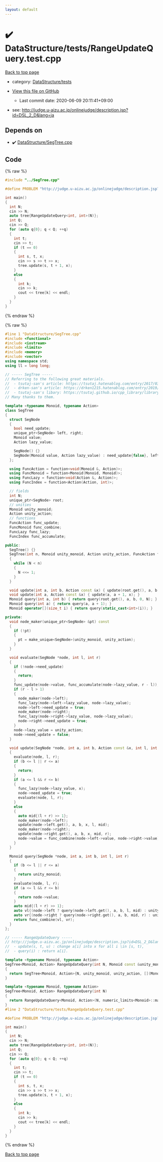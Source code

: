 ```yaml
---
layout: default
---
```


<!-- mathjax config similar to math.stackexchange -->
<script type="text/javascript" async
  src="https://cdnjs.cloudflare.com/ajax/libs/mathjax/2.7.5/MathJax.js?config=TeX-MML-AM_CHTML">
</script>
<script type="text/x-mathjax-config">
  MathJax.Hub.Config({
    TeX: { equationNumbers: { autoNumber: "AMS" }},
    tex2jax: {
      inlineMath: [ ['$','$'] ],
      processEscapes: true
    },
    "HTML-CSS": { matchFontHeight: false },
    displayAlign: "left",
    displayIndent: "2em"
  });
</script>

<script type="text/javascript" src="https://cdnjs.cloudflare.com/ajax/libs/jquery/3.4.1/jquery.min.js"></script>
<script src="https://cdn.jsdelivr.net/npm/jquery-balloon-js@1.1.2/jquery.balloon.min.js" integrity="sha256-ZEYs9VrgAeNuPvs15E39OsyOJaIkXEEt10fzxJ20+2I=" crossorigin="anonymous"></script>
<script type="text/javascript" src="../../../assets/js/copy-button.js"></script>
<link rel="stylesheet" href="../../../assets/css/copy-button.css" />


# :heavy_check_mark: DataStructure/tests/RangeUpdateQuery.test.cpp

<a href="../../../index.html">Back to top page</a>

* category: <a href="../../../index.html#36efb00cd513f178ec5e3586c0349afa">DataStructure/tests</a>
* <a href="{{ site.github.repository_url }}/blob/master/DataStructure/tests/RangeUpdateQuery.test.cpp">View this file on GitHub</a>
    - Last commit date: 2020-06-09 20:11:41+09:00


* see: <a href="http://judge.u-aizu.ac.jp/onlinejudge/description.jsp?id=DSL_2_D&lang=ja">http://judge.u-aizu.ac.jp/onlinejudge/description.jsp?id=DSL_2_D&lang=ja</a>


## Depends on

* :heavy_check_mark: <a href="../../../library/DataStructure/SegTree.cpp.html">DataStructure/SegTree.cpp</a>


## Code

<a id="unbundled"></a>
{% raw %}
```cpp
#include "../SegTree.cpp"

#define PROBLEM "http://judge.u-aizu.ac.jp/onlinejudge/description.jsp?id=DSL_2_D&lang=ja"

int main()
{
  int N;
  cin >> N;
  auto tree{RangeUpdateQuery<int, int>(N)};
  int Q;
  cin >> Q;
  for (auto q{0}; q < Q; ++q)
  {
    int t;
    cin >> t;
    if (t == 0)
    {
      int s, t, x;
      cin >> s >> t >> x;
      tree.update(s, t + 1, x);
    }
    else
    {
      int k;
      cin >> k;
      cout << tree[k] << endl;
    }
  }
}

```
{% endraw %}

<a id="bundled"></a>
{% raw %}
```cpp
#line 1 "DataStructure/SegTree.cpp"
#include <functional>
#include <iostream>
#include <limits>
#include <memory>
#include <vector>
using namespace std;
using ll = long long;

// ----- SegTree -----
// Referring to the following great materials.
//  - tsutaj-san's article: https://tsutaj.hatenablog.com/entry/2017/03/30/224339
//  - drken-san's article: https://drken1215.hatenablog.com/entry/2019/02/19/110200
//  - tsutaj-san's libary: https://tsutaj.github.io/cpp_library/library/structure/strc_021_dynamic_lazy_segtree.cpp.html
// Many thanks to them.

template <typename Monoid, typename Action>
class SegTree
{
  struct SegNode
  {
    bool need_update;
    unique_ptr<SegNode> left, right;
    Monoid value;
    Action lazy_value;

    SegNode() {}
    SegNode(Monoid value, Action lazy_value) : need_update{false}, left{nullptr}, right{nullptr}, value{value}, lazy_value{lazy_value} {}
  };

  using FuncAction = function<void(Monoid &, Action)>;
  using FuncMonoid = function<Monoid(Monoid, Monoid)>;
  using FuncLazy = function<void(Action &, Action)>;
  using FuncIndex = function<Action(Action, int)>;

  // fields
  int N;
  unique_ptr<SegNode> root;
  // unities
  Monoid unity_monoid;
  Action unity_action;
  // functions
  FuncAction func_update;
  FuncMonoid func_combine;
  FuncLazy func_lazy;
  FuncIndex func_accumulate;

public:
  SegTree() {}
  SegTree(int n, Monoid unity_monoid, Action unity_action, FuncAction func_update, FuncMonoid func_combine, FuncLazy func_lazy, FuncIndex func_accumulate) : N{1}, root{make_unique<SegNode>(unity_monoid, unity_action)}, unity_monoid(unity_monoid), unity_action(unity_action), func_update(func_update), func_combine(func_combine), func_lazy(func_lazy), func_accumulate(func_accumulate)
  {
    while (N < n)
    {
      N <<= 1;
    }
  }

  void update(int a, int b, Action const &x) { update(root.get(), a, b, x, 0, N); }
  void update(int a, Action const &x) { update(a, a + 1, x); }
  Monoid query(int a, int b) { return query(root.get(), a, b, 0, N); }
  Monoid query(int a) { return query(a, a + 1); }
  Monoid operator[](size_t i) { return query(static_cast<int>(i)); }

private:
  void node_maker(unique_ptr<SegNode> &pt) const
  {
    if (!pt)
    {
      pt = make_unique<SegNode>(unity_monoid, unity_action);
    }
  }

  void evaluate(SegNode *node, int l, int r)
  {
    if (!node->need_update)
    {
      return;
    }
    func_update(node->value, func_accumulate(node->lazy_value, r - l));
    if (r - l > 1)
    {
      node_maker(node->left);
      func_lazy(node->left->lazy_value, node->lazy_value);
      node->left->need_update = true;
      node_maker(node->right);
      func_lazy(node->right->lazy_value, node->lazy_value);
      node->right->need_update = true;
    }
    node->lazy_value = unity_action;
    node->need_update = false;
  }

  void update(SegNode *node, int a, int b, Action const &x, int l, int r)
  {
    evaluate(node, l, r);
    if (b <= l || r <= a)
    {
      return;
    }
    if (a <= l && r <= b)
    {
      func_lazy(node->lazy_value, x);
      node->need_update = true;
      evaluate(node, l, r);
    }
    else
    {
      auto mid{(l + r) >> 1};
      node_maker(node->left);
      update(node->left.get(), a, b, x, l, mid);
      node_maker(node->right);
      update(node->right.get(), a, b, x, mid, r);
      node->value = func_combine(node->left->value, node->right->value);
    }
  }

  Monoid query(SegNode *node, int a, int b, int l, int r)
  {
    if (b <= l || r <= a)
    {
      return unity_monoid;
    }
    evaluate(node, l, r);
    if (a <= l && r <= b)
    {
      return node->value;
    }
    auto mid{(l + r) >> 1};
    auto vl{(node->left ? query(node->left.get(), a, b, l, mid) : unity_monoid)};
    auto vr{(node->right ? query(node->right.get(), a, b, mid, r) : unity_monoid)};
    return func_combine(vl, vr);
  }
};

// ----- RangeUpdateQuery -----
// http://judge.u-aizu.ac.jp/onlinejudge/description.jsp?id=DSL_2_D&lang=ja
//  - update(s, t, u) : change a[i] into x for all i \in [s, t),
//  - query(i) : return a[i].

template <typename Monoid, typename Action>
SegTree<Monoid, Action> RangeUpdateQuery(int N, Monoid const &unity_monoid, Action const &unity_action)
{
  return SegTree<Monoid, Action>{N, unity_monoid, unity_action, [](Monoid &x, Monoid y) { x = y; }, [](Monoid x, Monoid y) { return min(x, y); }, [](Action &x, Action y) { return x = y; }, [](Action x, int y) { return x; }};
}

template <typename Monoid, typename Action>
SegTree<Monoid, Action> RangeUpdateQuery(int N)
{
  return RangeUpdateQuery<Monoid, Action>(N, numeric_limits<Monoid>::max(), numeric_limits<Action>::max());
}
#line 2 "DataStructure/tests/RangeUpdateQuery.test.cpp"

#define PROBLEM "http://judge.u-aizu.ac.jp/onlinejudge/description.jsp?id=DSL_2_D&lang=ja"

int main()
{
  int N;
  cin >> N;
  auto tree{RangeUpdateQuery<int, int>(N)};
  int Q;
  cin >> Q;
  for (auto q{0}; q < Q; ++q)
  {
    int t;
    cin >> t;
    if (t == 0)
    {
      int s, t, x;
      cin >> s >> t >> x;
      tree.update(s, t + 1, x);
    }
    else
    {
      int k;
      cin >> k;
      cout << tree[k] << endl;
    }
  }
}

```
{% endraw %}

<a href="../../../index.html">Back to top page</a>

